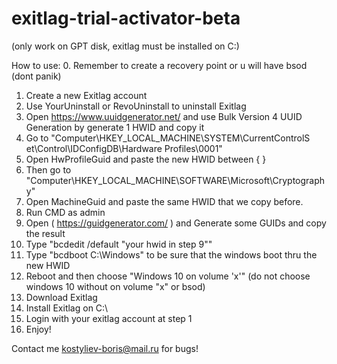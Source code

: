 # exitlag-trial-activator-beta



(only work on GPT disk, exitlag must be installed on C:\)

How to use:
0. Remember to create a recovery point or u will have bsod (dont panik)
1. Create a new Exitlag account
2. Use YourUninstall or RevoUninstall to uninstall Exitlag
3. Open https://www.uuidgenerator.net/ and use Bulk Version 4 UUID Generation by generate 1 HWID and copy it
4. Go to "Computer\HKEY_LOCAL_MACHINE\SYSTEM\CurrentControlS et\Control\IDConfigDB\Hardware Profiles\0001"
5. Open HwProfileGuid and paste the new HWID between { }
6. Then go to "Computer\HKEY_LOCAL_MACHINE\SOFTWARE\Microsoft\Cryptography"
7. Open MachineGuid and paste the same HWID that we copy before.
8. Run CMD as admin
9. Open ( https://guidgenerator.com/ ) and Generate some GUIDs and copy the result
10. Type "bcdedit /default "your hwid in step 9""
11. Type "bcdboot C:\Windows" to be sure that the windows boot thru the new HWID
12. Reboot and then choose "Windows 10 on volume 'x'" (do not choose windows 10 without on volume "x" or bsod)
13. Download Exitlag
14. Install Exitlag on C:\
15. Login with your exitlag account at step 1
16. Enjoy!



Contact me kostyliev-boris@mail.ru for bugs!
